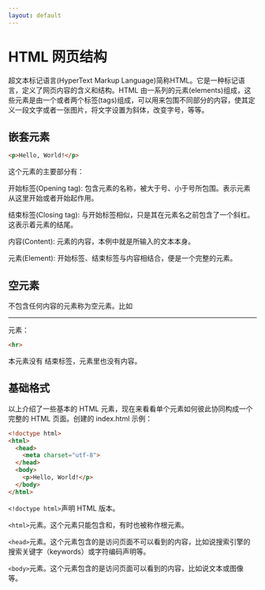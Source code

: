 ```yaml
---
layout: default
---
```

# HTML 网页结构

超文本标记语言(HyperText Markup Language)简称HTML。它是一种标记语言，定义了网页内容的含义和结构。HTML 由一系列的元素(elements)组成，这些元素是由一个或者两个标签(tags)组成，可以用来包围不同部分的内容，使其定义一段文字或者一张图片，将文字设置为斜体，改变字号，等等。 


## 嵌套元素

``` html
<p>Hello, World!</p>
```

这个元素的主要部分有：

开始标签(Opening tag): 包含元素的名称，被大于号、小于号所包围。表示元素从这里开始或者开始起作用。

结束标签(Closing tag): 与开始标签相似，只是其在元素名之前包含了一个斜杠。这表示着元素的结尾。

内容(Content): 元素的内容，本例中就是所输入的文本本身。

元素(Element): 开始标签、结束标签与内容相结合，便是一个完整的元素。

## 空元素

不包含任何内容的元素称为空元素。比如 <hr> 元素：

``` html
<hr>
```
本元素没有 </hr> 结束标签，元素里也没有内容。

## 基础格式

以上介绍了一些基本的 HTML 元素，现在来看看单个元素如何彼此协同构成一个完整的 HTML 页面。创建的 index.html 示例：

``` html
<!doctype html>
<html>
  <head>
    <meta charset="utf-8"> 
  </head>
  <body>
    <p>Hello, World!</p>
  </body>
</html>
```

```<!doctype html>```声明 HTML 版本。

```<html>```元素。这个元素只能包含<head>和<body>，有时也被称作根元素。

```<head>```元素。这个元素包含的是访问页面不可以看到的内容，比如说搜索引擎的搜索关键字（keywords）或字符编码声明等。

```<body>```元素。这个元素包含的是访问页面可以看到的内容，比如说文本或图像等。
